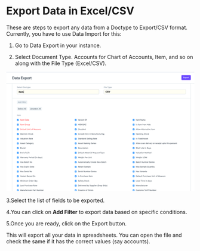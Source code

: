
# Export Data in Excel/CSV


These are steps to export any data from a Doctype to Export/CSV format. Currently, you have to use Data Import for this:


1. Go to Data Export in your instance.


2. Select Document Type. Accounts for Chart of Accounts, Item, and so on along with the File Type (Excel/CSV).


![](/files/PL1oDBr.png)


3.Select the list of fields to be exported.


4.You can click on **Add Filter** to export data based on specific conditions.


5.Once you are ready, click on the Export button.


This will export all your data in spreadsheets. You can open the file and check the same if it has the correct values (say accounts).


